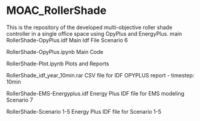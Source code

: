# MOAC_RollerShade
This is the repository of the developed multi-objective roller shade controller in a single office space using OpyPlus and EnergyPlus. 
main
RollerShade-OpyPlus.idf
Main Idf File Scenario 6

RollerShade-OpyPlus.ipynb
Main Code

RollerShade-Plot.ipynb
Plots and Reports

RollerShade_idf_year_10min.rar
CSV file for IDF OPYPLUS report - timestep: 10min

RollerShade-EMS-Energyplus.idf
Energy Plus IDF file for EMS modeling Scenario 7

RollerShade-Scenario 1-5
Energy Plus IDF file for Scenario 1-5
